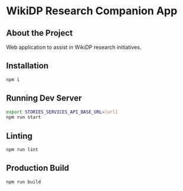 # WikiDP Research Companion App
## About the Project
Web application to assist in WikiDP research initiatives.


## Installation
```bash
npm i
```

## Running Dev Server
```bash
export STORIES_SERVICES_API_BASE_URL=[url]
npm run start
```

## Linting
```bash
npm run lint
```

## Production Build
```bash
npm run build
```
